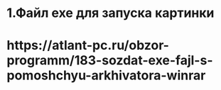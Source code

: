 <h1>1.Файл exe для запуска картинки<h1>
<P>https://atlant-pc.ru/obzor-programm/183-sozdat-exe-fajl-s-pomoshchyu-arkhivatora-winrar<p>
